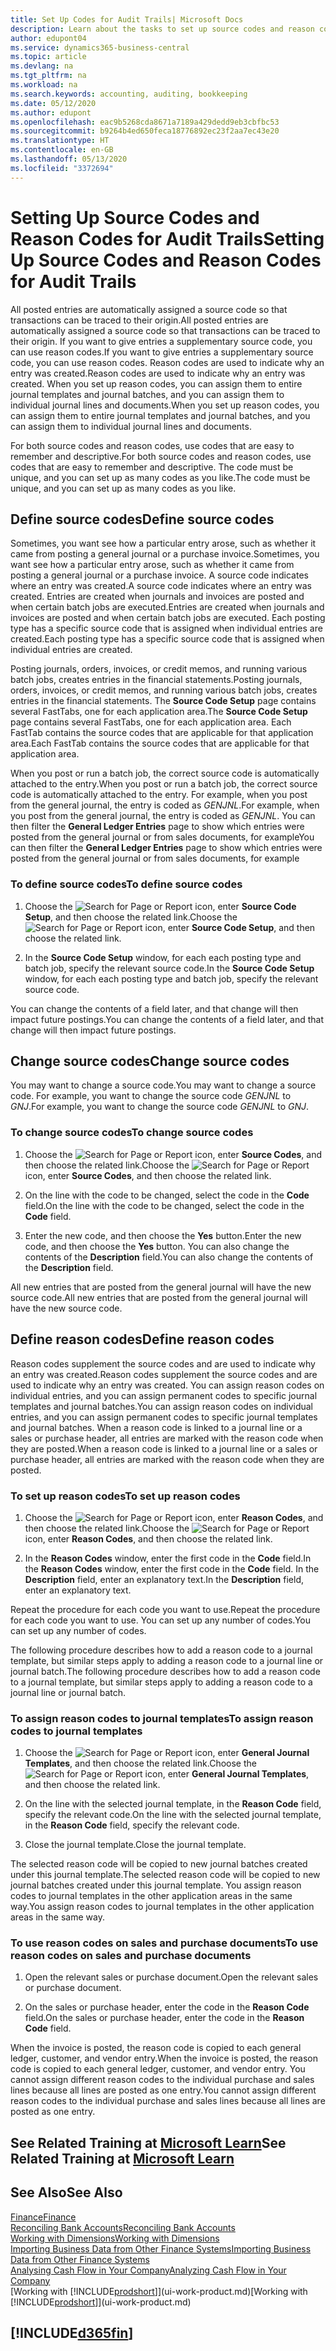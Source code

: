 ```yaml
---
title: Set Up Codes for Audit Trails| Microsoft Docs
description: Learn about the tasks to set up source codes and reason codes that you can use to track audit trails.
author: edupont04
ms.service: dynamics365-business-central
ms.topic: article
ms.devlang: na
ms.tgt_pltfrm: na
ms.workload: na
ms.search.keywords: accounting, auditing, bookkeeping
ms.date: 05/12/2020
ms.author: edupont
ms.openlocfilehash: eac9b5268cda8671a7189a429dedd9eb3cbfbc53
ms.sourcegitcommit: b9264b4ed650feca18776892ec23f2aa7ec43e20
ms.translationtype: HT
ms.contentlocale: en-GB
ms.lasthandoff: 05/13/2020
ms.locfileid: "3372694"
---
```

# <a name="setting-up-source-codes-and-reason-codes-for-audit-trails"></a><span data-ttu-id="21148-103">Setting Up Source Codes and Reason Codes for Audit Trails</span><span class="sxs-lookup"><span data-stu-id="21148-103">Setting Up Source Codes and Reason Codes for Audit Trails</span></span>

<span data-ttu-id="21148-104">All posted entries are automatically assigned a source code so that transactions can be traced to their origin.</span><span class="sxs-lookup"><span data-stu-id="21148-104">All posted entries are automatically assigned a source code so that transactions can be traced to their origin.</span></span> <span data-ttu-id="21148-105">If you want to give entries a supplementary source code, you can use reason codes.</span><span class="sxs-lookup"><span data-stu-id="21148-105">If you want to give entries a supplementary source code, you can use reason codes.</span></span> <span data-ttu-id="21148-106">Reason codes are used to indicate why an entry was created.</span><span class="sxs-lookup"><span data-stu-id="21148-106">Reason codes are used to indicate why an entry was created.</span></span> <span data-ttu-id="21148-107">When you set up reason codes, you can assign them to entire journal templates and journal batches, and you can assign them to individual journal lines and documents.</span><span class="sxs-lookup"><span data-stu-id="21148-107">When you set up reason codes, you can assign them to entire journal templates and journal batches, and you can assign them to individual journal lines and documents.</span></span>  

<span data-ttu-id="21148-108">For both source codes and reason codes, use codes that are easy to remember and descriptive.</span><span class="sxs-lookup"><span data-stu-id="21148-108">For both source codes and reason codes, use codes that are easy to remember and descriptive.</span></span> <span data-ttu-id="21148-109">The code must be unique, and you can set up as many codes as you like.</span><span class="sxs-lookup"><span data-stu-id="21148-109">The code must be unique, and you can set up as many codes as you like.</span></span>

## <a name="define-source-codes"></a><span data-ttu-id="21148-110">Define source codes</span><span class="sxs-lookup"><span data-stu-id="21148-110">Define source codes</span></span>

<span data-ttu-id="21148-111">Sometimes, you want see how a particular entry arose, such as whether it came from posting a general journal or a purchase invoice.</span><span class="sxs-lookup"><span data-stu-id="21148-111">Sometimes, you want see how a particular entry arose, such as whether it came from posting a general journal or a purchase invoice.</span></span> <span data-ttu-id="21148-112">A source code indicates where an entry was created.</span><span class="sxs-lookup"><span data-stu-id="21148-112">A source code indicates where an entry was created.</span></span> <span data-ttu-id="21148-113">Entries are created when journals and invoices are posted and when certain batch jobs are executed.</span><span class="sxs-lookup"><span data-stu-id="21148-113">Entries are created when journals and invoices are posted and when certain batch jobs are executed.</span></span> <span data-ttu-id="21148-114">Each posting type has a specific source code that is assigned when individual entries are created.</span><span class="sxs-lookup"><span data-stu-id="21148-114">Each posting type has a specific source code that is assigned when individual entries are created.</span></span>  

<span data-ttu-id="21148-115">Posting journals, orders, invoices, or credit memos, and running various batch jobs, creates entries in the financial statements.</span><span class="sxs-lookup"><span data-stu-id="21148-115">Posting journals, orders, invoices, or credit memos, and running various batch jobs, creates entries in the financial statements.</span></span> <span data-ttu-id="21148-116">The **Source Code Setup** page contains several FastTabs, one for each application area.</span><span class="sxs-lookup"><span data-stu-id="21148-116">The **Source Code Setup** page contains several FastTabs, one for each application area.</span></span> <span data-ttu-id="21148-117">Each FastTab contains the source codes that are applicable for that application area.</span><span class="sxs-lookup"><span data-stu-id="21148-117">Each FastTab contains the source codes that are applicable for that application area.</span></span>

<span data-ttu-id="21148-118">When you post or run a batch job, the correct source code is automatically attached to the entry.</span><span class="sxs-lookup"><span data-stu-id="21148-118">When you post or run a batch job, the correct source code is automatically attached to the entry.</span></span> <span data-ttu-id="21148-119">For example, when you post from the general journal, the entry is coded as *GENJNL*.</span><span class="sxs-lookup"><span data-stu-id="21148-119">For example, when you post from the general journal, the entry is coded as *GENJNL*.</span></span> <span data-ttu-id="21148-120">You can then filter the **General Ledger Entries** page to show which entries were posted from the general journal or from sales documents, for example</span><span class="sxs-lookup"><span data-stu-id="21148-120">You can then filter the **General Ledger Entries** page to show which entries were posted from the general journal or from sales documents, for example</span></span>

### <a name="to-define-source-codes"></a><span data-ttu-id="21148-121">To define source codes</span><span class="sxs-lookup"><span data-stu-id="21148-121">To define source codes</span></span>

1. <span data-ttu-id="21148-122">Choose the ![Search for Page or Report](media/ui-search/search_small.png "Search for Page or Report icon") icon, enter **Source Code Setup**, and then choose the related link.</span><span class="sxs-lookup"><span data-stu-id="21148-122">Choose the ![Search for Page or Report](media/ui-search/search_small.png "Search for Page or Report icon") icon, enter **Source Code Setup**, and then choose the related link.</span></span>  

2. <span data-ttu-id="21148-123">In the **Source Code Setup** window, for each each posting type and batch job, specify the relevant source code.</span><span class="sxs-lookup"><span data-stu-id="21148-123">In the **Source Code Setup** window, for each each posting type and batch job, specify the relevant source code.</span></span>  

<span data-ttu-id="21148-124">You can change the contents of a field later, and that change will then impact future postings.</span><span class="sxs-lookup"><span data-stu-id="21148-124">You can change the contents of a field later, and that change will then impact future postings.</span></span>

## <a name="change-source-codes"></a><span data-ttu-id="21148-125">Change source codes</span><span class="sxs-lookup"><span data-stu-id="21148-125">Change source codes</span></span>

<span data-ttu-id="21148-126">You may want to change a source code.</span><span class="sxs-lookup"><span data-stu-id="21148-126">You may want to change a source code.</span></span> <span data-ttu-id="21148-127">For example, you want to change the source code *GENJNL* to *GNJ*.</span><span class="sxs-lookup"><span data-stu-id="21148-127">For example, you want to change the source code *GENJNL* to *GNJ*.</span></span>

### <a name="to-change-source-codes"></a><span data-ttu-id="21148-128">To change source codes</span><span class="sxs-lookup"><span data-stu-id="21148-128">To change source codes</span></span>

1. <span data-ttu-id="21148-129">Choose the ![Search for Page or Report](media/ui-search/search_small.png "Search for Page or Report icon") icon, enter **Source Codes**, and then choose the related link.</span><span class="sxs-lookup"><span data-stu-id="21148-129">Choose the ![Search for Page or Report](media/ui-search/search_small.png "Search for Page or Report icon") icon, enter **Source Codes**, and then choose the related link.</span></span>

2. <span data-ttu-id="21148-130">On the line with the code to be changed, select the code in the **Code** field.</span><span class="sxs-lookup"><span data-stu-id="21148-130">On the line with the code to be changed, select the code in the **Code** field.</span></span>

3. <span data-ttu-id="21148-131">Enter the new code, and then choose the **Yes** button.</span><span class="sxs-lookup"><span data-stu-id="21148-131">Enter the new code, and then choose the **Yes** button.</span></span> <span data-ttu-id="21148-132">You can also change the contents of the **Description** field.</span><span class="sxs-lookup"><span data-stu-id="21148-132">You can also change the contents of the **Description** field.</span></span>

<span data-ttu-id="21148-133">All new entries that are posted from the general journal will have the new source code.</span><span class="sxs-lookup"><span data-stu-id="21148-133">All new entries that are posted from the general journal will have the new source code.</span></span>

## <a name="define-reason-codes"></a><span data-ttu-id="21148-134">Define reason codes</span><span class="sxs-lookup"><span data-stu-id="21148-134">Define reason codes</span></span>

<span data-ttu-id="21148-135">Reason codes supplement the source codes and are used to indicate why an entry was created.</span><span class="sxs-lookup"><span data-stu-id="21148-135">Reason codes supplement the source codes and are used to indicate why an entry was created.</span></span> <span data-ttu-id="21148-136">You can assign reason codes on individual entries, and you can assign permanent codes to specific journal templates and journal batches.</span><span class="sxs-lookup"><span data-stu-id="21148-136">You can assign reason codes on individual entries, and you can assign permanent codes to specific journal templates and journal batches.</span></span> <span data-ttu-id="21148-137">When a reason code is linked to a journal line or a sales or purchase header, all entries are marked with the reason code when they are posted.</span><span class="sxs-lookup"><span data-stu-id="21148-137">When a reason code is linked to a journal line or a sales or purchase header, all entries are marked with the reason code when they are posted.</span></span>  

### <a name="to-set-up-reason-codes"></a><span data-ttu-id="21148-138">To set up reason codes</span><span class="sxs-lookup"><span data-stu-id="21148-138">To set up reason codes</span></span>

1. <span data-ttu-id="21148-139">Choose the ![Search for Page or Report](media/ui-search/search_small.png "Search for Page or Report icon")  icon, enter **Reason Codes**, and then choose the related link.</span><span class="sxs-lookup"><span data-stu-id="21148-139">Choose the ![Search for Page or Report](media/ui-search/search_small.png "Search for Page or Report icon")  icon, enter **Reason Codes**, and then choose the related link.</span></span>

2. <span data-ttu-id="21148-140">In the **Reason Codes** window, enter the first code in the **Code** field.</span><span class="sxs-lookup"><span data-stu-id="21148-140">In the **Reason Codes** window, enter the first code in the **Code** field.</span></span> <span data-ttu-id="21148-141">In the **Description** field, enter an explanatory text.</span><span class="sxs-lookup"><span data-stu-id="21148-141">In the **Description** field, enter an explanatory text.</span></span>

<span data-ttu-id="21148-142">Repeat the procedure for each code you want to use.</span><span class="sxs-lookup"><span data-stu-id="21148-142">Repeat the procedure for each code you want to use.</span></span> <span data-ttu-id="21148-143">You can set up any number of codes.</span><span class="sxs-lookup"><span data-stu-id="21148-143">You can set up any number of codes.</span></span>

<span data-ttu-id="21148-144">The following procedure describes how to add a reason code to a journal template, but similar steps apply to adding a reason code to a journal line or journal batch.</span><span class="sxs-lookup"><span data-stu-id="21148-144">The following procedure describes how to add a reason code to a journal template, but similar steps apply to adding a reason code to a journal line or journal batch.</span></span>  

### <a name="to-assign-reason-codes-to-journal-templates"></a><span data-ttu-id="21148-145">To assign reason codes to journal templates</span><span class="sxs-lookup"><span data-stu-id="21148-145">To assign reason codes to journal templates</span></span>

1. <span data-ttu-id="21148-146">Choose the ![Search for Page or Report](media/ui-search/search_small.png "Search for Page or Report icon")  icon, enter **General Journal Templates**, and then choose the related link.</span><span class="sxs-lookup"><span data-stu-id="21148-146">Choose the ![Search for Page or Report](media/ui-search/search_small.png "Search for Page or Report icon")  icon, enter **General Journal Templates**, and then choose the related link.</span></span>

2. <span data-ttu-id="21148-147">On the line with the selected journal template, in the **Reason Code** field, specify the relevant code.</span><span class="sxs-lookup"><span data-stu-id="21148-147">On the line with the selected journal template, in the **Reason Code** field, specify the relevant code.</span></span>

3. <span data-ttu-id="21148-148">Close the journal template.</span><span class="sxs-lookup"><span data-stu-id="21148-148">Close the journal template.</span></span>

<span data-ttu-id="21148-149">The selected reason code will be copied to new journal batches created under this journal template.</span><span class="sxs-lookup"><span data-stu-id="21148-149">The selected reason code will be copied to new journal batches created under this journal template.</span></span> <span data-ttu-id="21148-150">You assign reason codes to journal templates in the other application areas in the same way.</span><span class="sxs-lookup"><span data-stu-id="21148-150">You assign reason codes to journal templates in the other application areas in the same way.</span></span>

### <a name="to-use-reason-codes-on-sales-and-purchase-documents"></a><span data-ttu-id="21148-151">To use reason codes on sales and purchase documents</span><span class="sxs-lookup"><span data-stu-id="21148-151">To use reason codes on sales and purchase documents</span></span>

1. <span data-ttu-id="21148-152">Open the relevant sales or purchase document.</span><span class="sxs-lookup"><span data-stu-id="21148-152">Open the relevant sales or purchase document.</span></span>

2. <span data-ttu-id="21148-153">On the sales or purchase header, enter the code in the **Reason Code** field.</span><span class="sxs-lookup"><span data-stu-id="21148-153">On the sales or purchase header, enter the code in the **Reason Code** field.</span></span>

<span data-ttu-id="21148-154">When the invoice is posted, the reason code is copied to each general ledger, customer, and vendor entry.</span><span class="sxs-lookup"><span data-stu-id="21148-154">When the invoice is posted, the reason code is copied to each general ledger, customer, and vendor entry.</span></span> <span data-ttu-id="21148-155">You cannot assign different reason codes to the individual purchase and sales lines because all lines are posted as one entry.</span><span class="sxs-lookup"><span data-stu-id="21148-155">You cannot assign different reason codes to the individual purchase and sales lines because all lines are posted as one entry.</span></span>

## <a name="see-related-training-at-microsoft-learn"></a><span data-ttu-id="21148-156">See Related Training at [Microsoft Learn](/learn/paths/set-up-financial-management-dynamics-365-business-central/)</span><span class="sxs-lookup"><span data-stu-id="21148-156">See Related Training at [Microsoft Learn](/learn/paths/set-up-financial-management-dynamics-365-business-central/)</span></span>

## <a name="see-also"></a><span data-ttu-id="21148-157">See Also</span><span class="sxs-lookup"><span data-stu-id="21148-157">See Also</span></span>

[<span data-ttu-id="21148-158">Finance</span><span class="sxs-lookup"><span data-stu-id="21148-158">Finance</span></span>](finance.md)  
[<span data-ttu-id="21148-159">Reconciling Bank Accounts</span><span class="sxs-lookup"><span data-stu-id="21148-159">Reconciling Bank Accounts</span></span>](bank-manage-bank-accounts.md)  
[<span data-ttu-id="21148-160">Working with Dimensions</span><span class="sxs-lookup"><span data-stu-id="21148-160">Working with Dimensions</span></span>](finance-dimensions.md)  
[<span data-ttu-id="21148-161">Importing Business Data from Other Finance Systems</span><span class="sxs-lookup"><span data-stu-id="21148-161">Importing Business Data from Other Finance Systems</span></span>](across-import-data-configuration-packages.md)  
[<span data-ttu-id="21148-162">Analysing Cash Flow in Your Company</span><span class="sxs-lookup"><span data-stu-id="21148-162">Analyzing Cash Flow in Your Company</span></span>](finance-analyze-cash-flow.md)  
<span data-ttu-id="21148-163">[Working with [!INCLUDE[prodshort](includes/prodshort.md)]](ui-work-product.md)</span><span class="sxs-lookup"><span data-stu-id="21148-163">[Working with [!INCLUDE[prodshort](includes/prodshort.md)]](ui-work-product.md)</span></span>  

## [!INCLUDE[d365fin](includes/free_trial_md.md)]  
